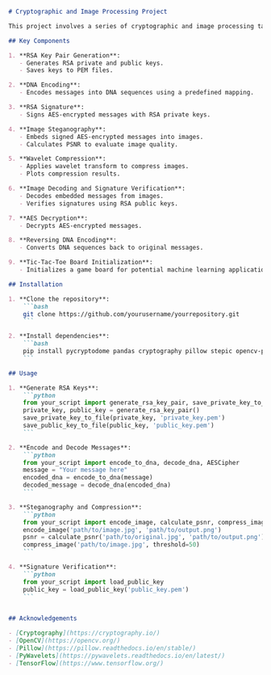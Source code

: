 ```markdown
# Cryptographic and Image Processing Project

This project involves a series of cryptographic and image processing tasks, including RSA key pair generation, DNA encoding/decoding, image steganography, and wavelet compression. The goal is to demonstrate various techniques in data security and image processing.

## Key Components

1. **RSA Key Pair Generation**:
   - Generates RSA private and public keys.
   - Saves keys to PEM files.

2. **DNA Encoding**:
   - Encodes messages into DNA sequences using a predefined mapping.

3. **RSA Signature**:
   - Signs AES-encrypted messages with RSA private keys.

4. **Image Steganography**:
   - Embeds signed AES-encrypted messages into images.
   - Calculates PSNR to evaluate image quality.

5. **Wavelet Compression**:
   - Applies wavelet transform to compress images.
   - Plots compression results.

6. **Image Decoding and Signature Verification**:
   - Decodes embedded messages from images.
   - Verifies signatures using RSA public keys.

7. **AES Decryption**:
   - Decrypts AES-encrypted messages.

8. **Reversing DNA Encoding**:
   - Converts DNA sequences back to original messages.

9. **Tic-Tac-Toe Board Initialization**:
   - Initializes a game board for potential machine learning applications.

## Installation

1. **Clone the repository**:
    ```bash
    git clone https://github.com/yourusername/yourrepository.git
    ```

2. **Install dependencies**:
    ```bash
    pip install pycryptodome pandas cryptography pillow stepic opencv-python pywavelets matplotlib tensorflow
    ```

## Usage

1. **Generate RSA Keys**:
    ```python
    from your_script import generate_rsa_key_pair, save_private_key_to_file, save_public_key_to_file
    private_key, public_key = generate_rsa_key_pair()
    save_private_key_to_file(private_key, 'private_key.pem')
    save_public_key_to_file(public_key, 'public_key.pem')
    ```

2. **Encode and Decode Messages**:
    ```python
    from your_script import encode_to_dna, decode_dna, AESCipher
    message = "Your message here"
    encoded_dna = encode_to_dna(message)
    decoded_message = decode_dna(encoded_dna)
    ```

3. **Steganography and Compression**:
    ```python
    from your_script import encode_image, calculate_psnr, compress_image
    encode_image('path/to/image.jpg', 'path/to/output.png')
    psnr = calculate_psnr('path/to/original.jpg', 'path/to/output.png')
    compress_image('path/to/image.jpg', threshold=50)
    ```

4. **Signature Verification**:
    ```python
    from your_script import load_public_key
    public_key = load_public_key('public_key.pem')
    ```


## Acknowledgements

- [Cryptography](https://cryptography.io/)
- [OpenCV](https://opencv.org/)
- [Pillow](https://pillow.readthedocs.io/en/stable/)
- [PyWavelets](https://pywavelets.readthedocs.io/en/latest/)
- [TensorFlow](https://www.tensorflow.org/)
```
